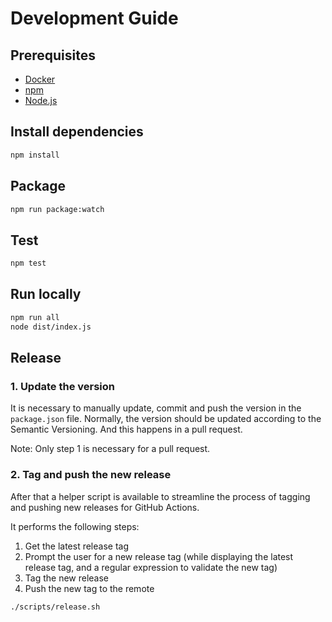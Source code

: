 # Development Guide

## Prerequisites

- [Docker](https://docs.docker.com/get-docker/)
- [npm](https://www.npmjs.com/get-npm)
- [Node.js](https://nodejs.org/en/download/)

## Install dependencies

```bash
npm install
```

## Package

```bash
npm run package:watch
```

## Test

```bash
npm test
```

## Run locally

```bash
npm run all
node dist/index.js
```

## Release

### 1. Update the version

It is necessary to manually update, commit and push the version in the
`package.json` file. Normally, the version should be updated according to the
Semantic Versioning. And this happens in a pull request.

Note: Only step 1 is necessary for a pull request.

### 2. Tag and push the new release

After that a helper script is available to streamline the process of tagging and
pushing new releases for GitHub Actions.

It performs the following steps:

1. Get the latest release tag
1. Prompt the user for a new release tag (while displaying the latest release
   tag, and a regular expression to validate the new tag)
1. Tag the new release
1. Push the new tag to the remote

```bash
./scripts/release.sh
```
